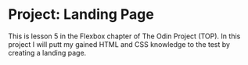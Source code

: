 # Project: Landing Page
This is lesson 5 in the Flexbox chapter of The Odin Project (TOP). In this project I will putt my gained HTML and CSS knowledge to the test by creating a landing page.
